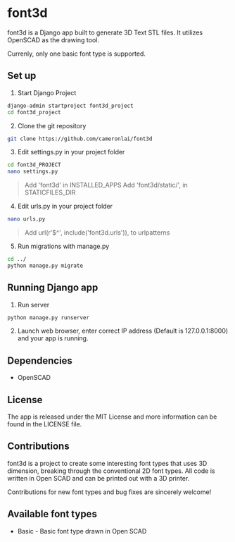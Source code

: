 # font3d

font3d is a Django app built to generate 3D Text STL files. 
It utilizes OpenSCAD as the drawing tool.

Currenly, only one basic font type is supported.

## Set up

1. Start Django Project 

  ``` bash
  django-admin startproject font3d_project
  cd font3d_project
  ```

2. Clone the git repository

  ``` bash
  git clone https://github.com/cameronlai/font3d
  ```
  
3. Edit settings.py in your project folder

  ``` bash
  cd font3d_PROJECT
  nano settings.py
  ```

  > Add 'font3d' in INSTALLED_APPS
  > Add 'font3d/static/', in STATICFILES_DIR

4. Edit urls.py in your project folder 
  
  ``` bash
  nano urls.py
  ```

  > Add url(r'$^', include('font3d.urls')), to urlpatterns
  

5. Run migrations with manage.py

  ``` bash
  cd ../
  python manage.py migrate
  ```

## Running Django app

1. Run server

  ``` bash
  python manage.py runserver
  ```

2. Launch web browser, enter correct IP address (Default is 127.0.0.1:8000) and your app is running.

## Dependencies

- OpenSCAD

## License

The app is released under the MIT License and more information can be found in the LICENSE file.

## Contributions

font3d is a project to create some interesting font types that uses 3D dimension, breaking through the conventional 2D font types. All code is written in Open SCAD and can be printed out with a 3D printer. 

Contributions for new font types and bug fixes are sincerely welcome!

## Available font types

- Basic - Basic font type drawn in Open SCAD
